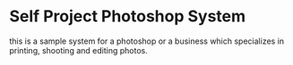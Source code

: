 # Self Project Photoshop System

this is a sample system for a photoshop or a business which specializes in printing, shooting and editing photos.
